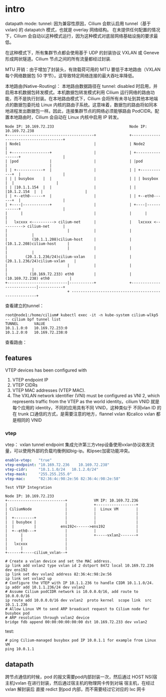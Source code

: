 # intro

datapath mode: tunnel: 因为兼容性原因，Cilium 会默认启用 tunnel（基于 vxlan) 的 datapatch 模式，也就是 overlay 网络结构。
在未提供任何配置的情况下，Cilium 会自动以这种模式运行，因为这种模式对底层网络基础设施的要求最低。

在这种模式下，所有集群节点都会使用基于 UDP 的封装协议 VXLAN 或 Geneve 形成网状隧道。Cilium 节点之间的所有流量都经过封装.

MTU 开销：由于增加了封装头，有效载荷可用的 MTU 要低于本地路由（VXLAN 每个网络数据包 50 字节）。这导致特定网络连接的最大吞吐率降低。

本地路由(Native-Routing)： 本地路由数据路径在 tunnel: disabled 时启用，并启用本机数据包转发模式。本机数据包转发模式利用 Cilium 运行网络的路由功能，而不是执行封装。在本地路由模式下，Cilium 会将所有未寻址到其他本地端点的数据包委托给 Linux 内核的路由子系统。这意味着，数据包的路由将如同本地进程发出数据包一样。因此，连接集群节点的网络必须能够路由 PodCIDR。配置本地路由时，Cilium 会自动在 Linux 内核中启用 IP 转发。

```text
Node IP: 10.169.72.233                                  Node IP: 10.169.72.238
+---------------------------------------+               +---------------------------------------+ 
| Node1                                 |               | Node2                                 | 
| +-----------------+                   |               | +-----------------+                   | 
| |pod              |                   |               | |pod              |                   | 
| | +------------+  |                   |               | | +------------+  |                   | 
| | | busybox    |  |                   |               | | | busybox    |  |                   | 
| | |10.1.1.154  |  |                   |               | | |10.1.2.154  |  |                   | 
| | +--eth0------+  |                   |               | | +--eth0------+  |                   | 
| +----|------------+                   |               | +----|------------+                   | 
|      |                                |               |      |                                | 
|   lxcxxx <----------> cilium-net      |               |   lxcxxx <----------> cilium-net      | 
|                           |           |               |                           |           | 
|           (10.1.1.208)cilium-host     |               |           (10.1.2.208)cilium-host     | 
|                           |           |               |                           |           | 
|        (20.1.1.236/24)cilium-vxlan    |               |        (20.1.1.236/24)cilium-vxlan    | 
|                           |           |               |                           |           | 
|          (10.169.72.233) eth0         |               |          (10.169.72.238) eth0         | 
+---------------------------|-----------+               +---------------------------|-----------+ 
                            + ------------------------------------------------------+
```

查看建立的tunnel：
```shell
root@node1:/home/cilium# kubectl exec -it -n kube-system cilium-wlkp5 -- cilium bpf tunnel list
TUNNEL       VALUE
10.1.1.0:0   10.169.72.233:0   
10.1.2.0:0   10.169.72.238:0   
```

查看路由：


## features

VTEP devices has been configured with 
1. VTEP endpoint IP
2. VTEP CIDRs
3. VTEP MAC addresses (VTEP MAC). 
4. The VXLAN network identifier (VNI) must be configured as VNI 2, which represents traffic from the VTEP as the world identity。cilium VNID 就是每个应用的 identity，不同的应用具有不同 VNID，这种类似于 不同vlan ID 的 在 trunk 口通信的方式，是需要注意的地方，flannel vxlan 和calico vxlan 都是相同的 VNID

### vtep

vtep： vxlan tunnel endpoint 集成允许第三方vtep设备使用vxlan协议收发流量，可以使用外部的负载均衡例如big-ip。和ipsec加密功能冲突。
```yaml
enable-vtep:   "true"
vtep-endpoint: "10.169.72.236    10.169.72.238"
vtep-cidr:     "10.1.1.0/24   10.1.2.0/24"
vtep-mask:     "255.255.255.0"
vtep-mac:      "82:36:4c:98:2e:56 82:36:4c:98:2e:58"
```

```text
Test VTEP Integration

Node IP: 10.169.72.233
+--------------------------+            VM IP: 10.169.72.236
|                          |            +------------------+
| CiliumNode               |            |  Linux VM        |
|                          |            |                  |
|  +---------+             |            |                  |
|  | busybox |             |            |                  |
|  |         |           ens192<------>ens192              |
|  +--eth0---+             |            |                  |
|      |                   |            +-----vxlan2-------+
|      |                   |
|   lxcxxx                 |
|      |                   |
+------+-----cilium_vxlan--+
```

```shell
# Create a vxlan device and set the MAC address.
ip link add vxlan2 type vxlan id 2 dstport 8472 local 10.169.72.236 dev ens192
ip link set dev vxlan2 address 82:36:4c:98:2e:56
ip link set vxlan2 up
# Configure the VTEP with IP 10.1.1.236 to handle CIDR 10.1.1.0/24.
ip addr add 10.1.1.236/24 dev vxlan2
# Assume Cilium podCIDR network is 10.0.0.0/16, add route to 10.0.0.0/16
ip route add 10.0.0.0/16 dev vxlan2  proto kernel  scope link  src 10.1.1.236
# Allow Linux VM to send ARP broadcast request to Cilium node for busybox pod
# ARP resolution through vxlan2 device
bridge fdb append 00:00:00:00:00:00 dst 10.169.72.233 dev vxlan2
```

test:
```shell
# ping Cilium-managed busybox pod IP 10.0.1.1 for example from Linux VM
ping 10.0.1.1
```

## datapath

跨节点通信的时候，pod 的报文需要pod内部封装一次，然后通过 HOST NS(宿主机)vxlan 在进行封装，然后通过宿主机的物理网卡传到对端 宿主机，在经过 vxlan 解封装后 直接 redict 到pod 内部，而不需要经过它对应的 lxc 网卡